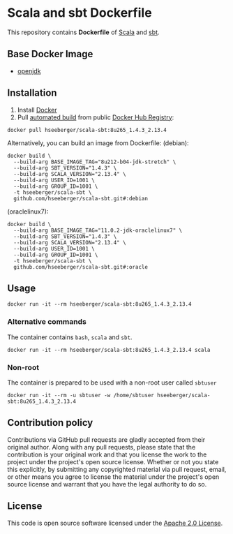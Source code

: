 # Scala and sbt Dockerfile

This repository contains **Dockerfile** of [Scala](http://www.scala-lang.org) and [sbt](http://www.scala-sbt.org).


## Base Docker Image ##

* [openjdk](https://hub.docker.com/_/openjdk)


## Installation ##

1. Install [Docker](https://www.docker.com)
2. Pull [automated build](https://hub.docker.com/r/hseeberger/scala-sbt/) from public [Docker Hub Registry](https://registry.hub.docker.com):
```
docker pull hseeberger/scala-sbt:8u265_1.4.3_2.13.4
```
Alternatively, you can build an image from Dockerfile:
(debian):
```
docker build \
  --build-arg BASE_IMAGE_TAG="8u212-b04-jdk-stretch" \
  --build-arg SBT_VERSION="1.4.3" \
  --build-arg SCALA_VERSION="2.13.4" \
  --build-arg USER_ID=1001 \
  --build-arg GROUP_ID=1001 \
  -t hseeberger/scala-sbt \
  github.com/hseeberger/scala-sbt.git#:debian
```
(oraclelinux7):
```
docker build \
  --build-arg BASE_IMAGE_TAG="11.0.2-jdk-oraclelinux7" \
  --build-arg SBT_VERSION="1.4.3" \
  --build-arg SCALA_VERSION="2.13.4" \
  --build-arg USER_ID=1001 \
  --build-arg GROUP_ID=1001 \
  -t hseeberger/scala-sbt \
  github.com/hseeberger/scala-sbt.git#:oracle
```

## Usage ##

```
docker run -it --rm hseeberger/scala-sbt:8u265_1.4.3_2.13.4
```

### Alternative commands ###
The container contains `bash`, `scala` and `sbt`.

```
docker run -it --rm hseeberger/scala-sbt:8u265_1.4.3_2.13.4 scala
```

### Non-root ###
The container is prepared to be used with a non-root user called `sbtuser`

```
docker run -it --rm -u sbtuser -w /home/sbtuser hseeberger/scala-sbt:8u265_1.4.3_2.13.4
```

## Contribution policy ##

Contributions via GitHub pull requests are gladly accepted from their original author. Along with any pull requests, please state that the contribution is your original work and that you license the work to the project under the project's open source license. Whether or not you state this explicitly, by submitting any copyrighted material via pull request, email, or other means you agree to license the material under the project's open source license and warrant that you have the legal authority to do so.


## License ##

This code is open source software licensed under the [Apache 2.0 License]("http://www.apache.org/licenses/LICENSE-2.0.html").
